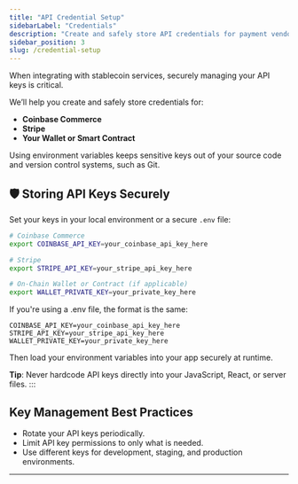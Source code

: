 ```yaml
---
title: "API Credential Setup"
sidebarLabel: "Credentials"
description: "Create and safely store API credentials for payment vendors, your wallet, or smart contract"
sidebar_position: 3
slug: /credential-setup
---
```

When integrating with stablecoin services, securely managing your API keys is critical.

We’ll help you create and safely store credentials for:

- **Coinbase Commerce**
- **Stripe**
- **Your Wallet or Smart Contract**

Using environment variables keeps sensitive keys out of your source code and version control systems, such as Git.

## 🛡 Storing API Keys Securely

Set your keys in your local environment or a secure `.env` file:

```bash
# Coinbase Commerce
export COINBASE_API_KEY=your_coinbase_api_key_here

# Stripe
export STRIPE_API_KEY=your_stripe_api_key_here

# On-Chain Wallet or Contract (if applicable)
export WALLET_PRIVATE_KEY=your_private_key_here
```

If you're using a .env file, the format is the same:

```
COINBASE_API_KEY=your_coinbase_api_key_here
STRIPE_API_KEY=your_stripe_api_key_here
WALLET_PRIVATE_KEY=your_private_key_here
```

Then load your environment variables into your app securely at runtime.

**Tip**: Never hardcode API keys directly into your JavaScript, React, or server files. :::

## Key Management Best Practices

- Rotate your API keys periodically.
- Limit API key permissions to only what is needed.
- Use different keys for development, staging, and production environments.

---